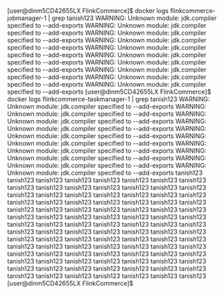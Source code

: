 [user@dinm5CD42655LX FlinkCommerce]$ docker logs flinkcommerce-jobmanager-1 | grep tanish123
WARNING: Unknown module: jdk.compiler specified to --add-exports
WARNING: Unknown module: jdk.compiler specified to --add-exports
WARNING: Unknown module: jdk.compiler specified to --add-exports
WARNING: Unknown module: jdk.compiler specified to --add-exports
WARNING: Unknown module: jdk.compiler specified to --add-exports
WARNING: Unknown module: jdk.compiler specified to --add-exports
WARNING: Unknown module: jdk.compiler specified to --add-exports
WARNING: Unknown module: jdk.compiler specified to --add-exports
WARNING: Unknown module: jdk.compiler specified to --add-exports
WARNING: Unknown module: jdk.compiler specified to --add-exports
[user@dinm5CD42655LX FlinkCommerce]$ docker logs flinkcommerce-taskmanager-1 | grep tanish123
WARNING: Unknown module: jdk.compiler specified to --add-exports
WARNING: Unknown module: jdk.compiler specified to --add-exports
WARNING: Unknown module: jdk.compiler specified to --add-exports
WARNING: Unknown module: jdk.compiler specified to --add-exports
WARNING: Unknown module: jdk.compiler specified to --add-exports
WARNING: Unknown module: jdk.compiler specified to --add-exports
WARNING: Unknown module: jdk.compiler specified to --add-exports
WARNING: Unknown module: jdk.compiler specified to --add-exports
WARNING: Unknown module: jdk.compiler specified to --add-exports
WARNING: Unknown module: jdk.compiler specified to --add-exports
tanish123
tanish123
tanish123
tanish123
tanish123
tanish123
tanish123
tanish123
tanish123
tanish123
tanish123
tanish123
tanish123
tanish123
tanish123
tanish123
tanish123
tanish123
tanish123
tanish123
tanish123
tanish123
tanish123
tanish123
tanish123
tanish123
tanish123
tanish123
tanish123
tanish123
tanish123
tanish123
tanish123
tanish123
tanish123
tanish123
tanish123
tanish123
tanish123
tanish123
tanish123
tanish123
tanish123
tanish123
tanish123
tanish123
tanish123
tanish123
tanish123
tanish123
tanish123
tanish123
tanish123
tanish123
tanish123
tanish123
tanish123
tanish123
tanish123
tanish123
tanish123
tanish123
tanish123
tanish123
tanish123
tanish123
tanish123
tanish123
tanish123
tanish123
tanish123
tanish123
tanish123
tanish123
tanish123
tanish123
tanish123
tanish123
tanish123
tanish123
tanish123
tanish123
tanish123
tanish123
tanish123
tanish123
tanish123
tanish123
tanish123
tanish123
tanish123
tanish123
tanish123
tanish123
tanish123
tanish123
tanish123
tanish123
tanish123
[user@dinm5CD42655LX FlinkCommerce]$
